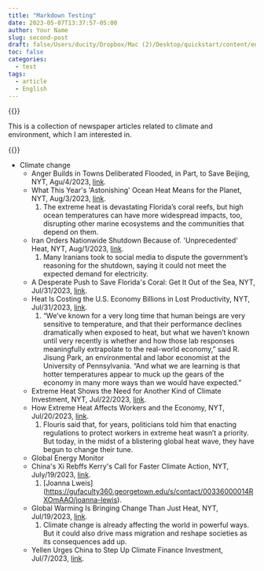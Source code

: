 ```yaml
---
title: "Markdown Testing"
date: 2023-05-07T13:37:57-05:00
author: Your Name
slug: second-post
draft: false/Users/ducity/Dropbox/Mac (2)/Desktop/quickstart/content/en/blog/2023-05-01-reports_climate_change.md
toc: false
categories:
  - test
tags:
  - article
  - English
---
```





{{<block class="reminder">}}

This is a collection of newspaper articles related to climate and environment, which I am interested in.

{{<end>}}


- Climate change
  - Anger Builds in Towns Deliberated Flooded, in Part, to Save Beijing, NYT, Agu/4/2023, [link](https://www.nytimes.com/2023/08/04/world/asia/china-flood-beijing-rain.html).
  - What This Year's 'Astonishing' Ocean Heat Means for the Planet, NYT, Aug/3/2023, [link](https://www.nytimes.com/interactive/2023/08/03/climate/ocean-temperatures-heat-earth.html).
    1.  The extreme heat is devastating Florida’s coral reefs, but high ocean temperatures can have more widespread impacts, too, disrupting other marine ecosystems and the communities that depend on them.
  - Iran Orders Nationwide Shutdown Because of. 'Unprecedented' Heat, NYT, Aug/1/2023, [link](https://www.nytimes.com/2023/08/01/world/middleeast/iran-heat-shutdown.html).
    1. Many Iranians took to social media to dispute the government’s reasoning for the shutdown, saying it could not meet the expected demand for electricity.
  - A Desperate Push to Save Florida's Coral: Get It Out of the Sea, NYT, Jul/31/2023, [link](https://www.nytimes.com/2023/07/31/climate/coral-reefs-heat-florida-ocean-temperatures.html).
  - Heat Is Costing the U.S. Economy Billions in Lost Productivity, NYT, Jul/31/2023, [link](https://www.nytimes.com/2023/07/31/climate/heat-labor-productivity-climate.html).
    1. “We’ve known for a very long time that human beings are very sensitive to temperature, and that their performance declines dramatically when exposed to heat, but what we haven’t known until very recently is whether and how those lab responses meaningfully extrapolate to the real-world economy,” said R. Jisung Park, an environmental and labor economist at the University of Pennsylvania. “And what we are learning is that hotter temperatures appear to muck up the gears of the economy in many more ways than we would have expected.”
  - Extreme Heat Shows the Need for Another Kind of Climate Investment, NYT, Jul/22/2023, [link](https://www.nytimes.com/2023/07/22/business/dealbook/extreme-heat-climate-investment.html).
  - How Extreme Heat Affects Workers and the Economy, NYT, Jul/20/2023, [link](https://www.nytimes.com/2023/07/20/climate/how-extreme-heat-affects-workers-and-the-economy.html).
    1. Flouris said that, for years, politicians told him that enacting regulations to protect workers in extreme heat wasn’t a priority. But today, in the midst of a blistering global heat wave, they have begun to change their tune.
  - Global Energy Monitor
  - China's Xi Rebffs Kerry's Call for Faster Climate Action, NYT, July/19/2023, [link](https://www.nytimes.com/2023/07/19/world/asia/xi-china-climate-kerry.html?_ga=2.41252004.703539180.1691267516-1179944181.1691091436).
    1. [Joanna Lweis] (https://gufaculty360.georgetown.edu/s/contact/00336000014RXOmAAO/joanna-lewis).
  - Global Warming Is Bringing Change Than Just Heat, NYT, Jul/19/2023, [link](https://www.nytimes.com/2023/07/19/world/climate-change-migration.html).
    1. Climate change is already affecting the world in powerful ways. But it could also drive mass migration and reshape societies as its consequences add up.
  - Yellen Urges China to Step Up Climate Finance Investment, Jul/7/2023, [link]().

   
 